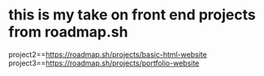 # this is my take on front end projects from roadmap.sh

project2==https://roadmap.sh/projects/basic-html-website
project3==https://roadmap.sh/projects/portfolio-website